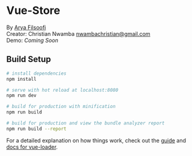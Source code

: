 # Vue-Store
By <a href="https://aryafilsoofi.com">Arya Filsoofi</a>
<br>
Creator: Christian Nwamba <nwambachristian@gmail.com>
<br>
Demo: <i>Coming Soon</i>

## Build Setup

``` bash
# install dependencies
npm install

# serve with hot reload at localhost:8080
npm run dev

# build for production with minification
npm run build

# build for production and view the bundle analyzer report
npm run build --report
```

For a detailed explanation on how things work, check out the [guide](http://vuejs-templates.github.io/webpack/) and [docs for vue-loader](http://vuejs.github.io/vue-loader).
